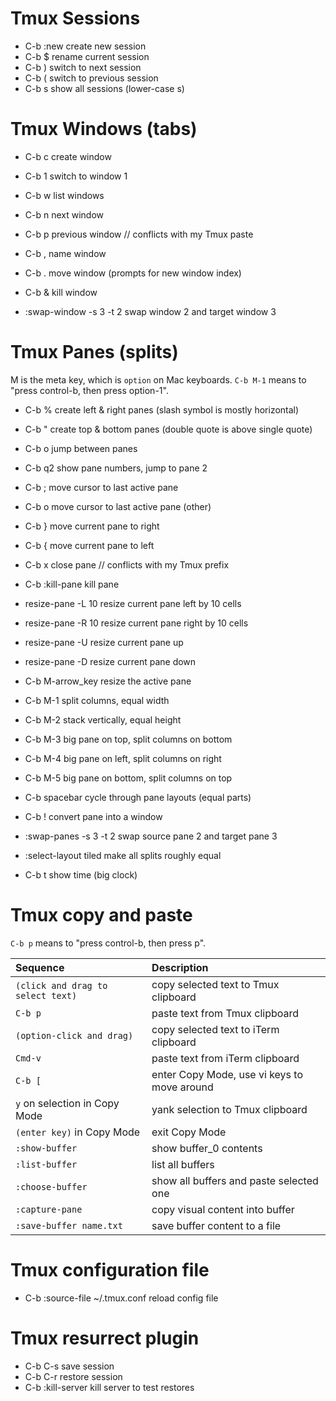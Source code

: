 # Tmux Sessions
  * C-b :new   create new session
  * C-b $      rename current session
  * C-b )      switch to next session
  * C-b (      switch to previous session
  * C-b s      show all sessions (lower-case s)

# Tmux Windows (tabs)
  * C-b c    create window
  * C-b 1    switch to window 1
  * C-b w    list windows
  * C-b n    next window
  * C-b p    previous window // conflicts with my Tmux paste
  * C-b ,    name window
  * C-b .    move window (prompts for new window index)
  * C-b &    kill window

  * :swap-window -s 3 -t 2   swap window 2 and target window 3

# Tmux Panes (splits)
M is the meta key, which is `option` on Mac keyboards.
`C-b M-1` means to "press control-b, then press option-1".

  * C-b %    create left & right panes (slash symbol is mostly horizontal)
  * C-b "    create top & bottom panes (double quote is above single quote)
  * C-b o    jump between panes
  * C-b q2   show pane numbers, jump to pane 2
  * C-b ;    move cursor to last active pane
  * C-b o    move cursor to last active pane (other)
  * C-b }    move current pane to right
  * C-b {    move current pane to left
  * C-b x    close pane // conflicts with my Tmux prefix
  * C-b :kill-pane      kill pane

  * resize-pane -L 10   resize current pane left by 10 cells
  * resize-pane -R 10   resize current pane right by 10 cells
  * resize-pane -U      resize current pane up
  * resize-pane -D      resize current pane down
  * C-b M-arrow_key     resize the active pane

  * C-b M-1        split columns, equal width
  * C-b M-2        stack vertically, equal height
  * C-b M-3        big pane on top, split columns on bottom
  * C-b M-4        big pane on left, split columns on right
  * C-b M-5        big pane on bottom, split columns on top
  * C-b spacebar   cycle through pane layouts (equal parts)
  * C-b !          convert pane into a window

  * :swap-panes -s 3 -t 2   swap source pane 2 and target pane 3
  * :select-layout tiled    make all splits roughly equal

  * C-b t         show time (big clock)

# Tmux copy and paste
`C-b p` means to "press control-b, then press p".

| Sequence                           | Description                                  |
|:---------------------------------- |:-------------------------------------------- |
| `(click and drag to select text)`  | copy selected text to Tmux clipboard         |
| `C-b p`                            | paste text from Tmux clipboard               |
| `(option-click and drag)`          | copy selected text to iTerm clipboard        |
| `Cmd-v`                            | paste text from iTerm clipboard              |
| `C-b [`                            | enter Copy Mode, use vi keys to move around  |
| `y` on selection in Copy Mode      | yank selection to Tmux clipboard             |
| `(enter key)` in Copy Mode         | exit Copy Mode                               |
| `:show-buffer`                     | show buffer_0 contents                       |
| `:list-buffer`                     | list all buffers                             |
| `:choose-buffer`                   | show all buffers and paste selected one      |
| `:capture-pane`                    | copy visual content into buffer              |
| `:save-buffer name.txt`            | save buffer content to a file                |


# Tmux configuration file
* C-b :source-file ~/.tmux.conf     reload config file

# Tmux resurrect plugin
 * C-b C-s              save session
 * C-b C-r              restore session
 * C-b :kill-server     kill server to test restores
